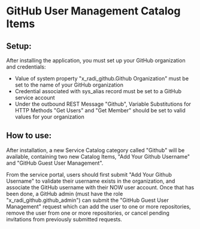 # GitHub User Management Catalog Items

## Setup:
After installing the application, you must set up your GitHub organization and credentials:
- Value of system property "x_radi_github.Github Organization" must be set to the name of your GitHub organization
- Credential associated with sys_alias record must be set to a GitHub service account
- Under the outbound REST Message "Github", Variable Substitutions for HTTP Methods "Get Users" and "Get Member" should be set to valid values for your organization

## How to use:

After installation, a new Service Catalog category called "Github" will be available, containing two new Catalog Items, "Add Your Github Username" and "GitHub Guest User Management".

From the service portal, users should first submit "Add Your Github Username" to validate their username exists in the organization, and associate the GitHub username with their NOW user account. Once that has been done, a GitHub admin (must have the role "x_radi_github.github_admin") can submit the "GitHub Guest User Management" request which can add the user to one or more repositories, remove the user from one or more repositories, or cancel pending invitations from previously submitted requests.
